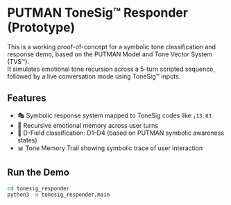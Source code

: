 # PUTMAN ToneSig™ Responder (Prototype)

This is a working proof-of-concept for a symbolic tone classification and response demo, based on the PUTMAN Model and Tone Vector System (TVS™).  
It simulates emotional tone recursion across a 5-turn scripted sequence, followed by a live conversation mode using ToneSig™ inputs.

## Features

- 🎭 Symbolic response system mapped to ToneSig codes like `¡13.83`
- 🔄 Recursive emotional memory across user turns
- 🧠 D-Field classification: D1–D4 (based on PUTMAN symbolic awareness states)
- 📊 Tone Memory Trail showing symbolic trace of user interaction

## Run the Demo

```bash
cd tonesig_responder
python3 -m tonesig_responder.main
